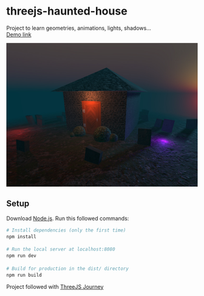 # threejs-haunted-house
Project to learn geometries, animations, lights, shadows...<br> 
[Demo link](https://qluback-haunted-house-3d.netlify.app/)

![Preview](./preview.jpg)

## Setup
Download [Node.js](https://nodejs.org/en/download/).
Run this followed commands:

``` bash
# Install dependencies (only the first time)
npm install

# Run the local server at localhost:8080
npm run dev

# Build for production in the dist/ directory
npm run build
```

Project followed with [ThreeJS Journey](https://threejs-journey.com/)
